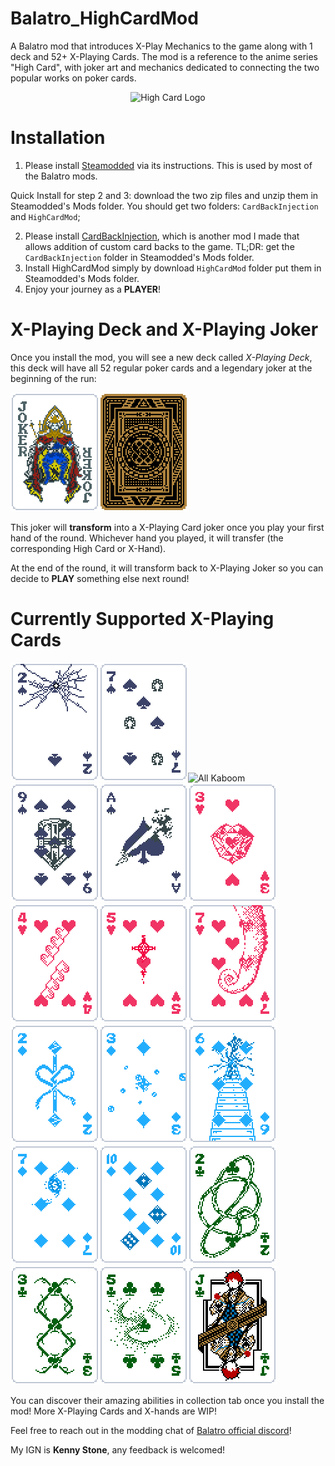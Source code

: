 # Balatro_HighCardMod
A Balatro mod that introduces X-Play Mechanics to the game along with 1 deck and 52+ X-Playing Cards. The mod is a reference to the anime series "High Card", with joker art and mechanics dedicated to connecting the two popular works on poker cards. 
<div align="center">
  <img src="https://static.wikia.nocookie.net/highcard/images/3/39/Site-community-image/revision/latest?cb=20220903022211" alt="High Card Logo" title="High Card"/>
</div>

# Installation
1. Please install [Steamodded](https://github.com/Steamopollys/Steamodded) via its instructions. This is used by most of the Balatro mods.

Quick Install for step 2 and 3: download the two zip files and unzip them in Steamodded's Mods folder. You should get two folders: `CardBackInjection` and `HighCardMod`;

2. Please install [CardBackInjection](https://github.com/Ken-Shi/Balatro_CardBackInjection), which is another mod I made that allows addition of custom card backs to the game. TL;DR: get the `CardBackInjection` folder in Steamodded's Mods folder.
3. Install HighCardMod simply by download `HighCardMod` folder put them in Steamodded's Mods folder.
4. Enjoy your journey as a **PLAYER**!

# X-Playing Deck and X-Playing Joker

Once you install the mod, you will see a new deck called *X-Playing Deck*, this deck will have all 52 regular poker cards and a legendary joker at the beginning of the run:

![X-Playing Joker](./HighCardMod/assets/2x/j_xplay.png)![X-Playing Deck](./HighCardMod/assets/2x/b_xplaying.png)

This joker will **transform** into a X-Playing Card joker once you play your first hand of the round. Whichever hand you played, it will transfer (the corresponding High Card or X-Hand). 

At the end of the round, it will transform back to X-Playing Joker so you can decide to **PLAY** something else next round! 

# Currently Supported X-Playing Cards

![Neo New Nambu](./HighCardMod/assets/2x/j_neo_new_nambu.png)![Interceptor](./HighCardMod/assets/2x/j_interceptor.png)![All Kaboom](./HighCardMod/assets/2x/j_all_kaboomr.png)![Bokka](./HighCardMod/assets/2x/j_bokka.png)![Love and Peace](./HighCardMod/assets/2x/j_love_and_peace.png)![Rockin Rocks](./HighCardMod/assets/2x/j_rockin_rocks.png)![Agent S](./HighCardMod/assets/2x/j_agent_s.png)![Calories High](./HighCardMod/assets/2x/j_calories_high.png)![Chameleon](./HighCardMod/assets/2x/j_chameleon.png)![Love Connection](./HighCardMod/assets/2x/j_love_connection.png)![Marble Rumble](./HighCardMod/assets/2x/j_marble_rumble.png)![13 Stairs](./HighCardMod/assets/2x/j_13_stairs.png)![Never No Dollars](./HighCardMod/assets/2x/j_never_no_dollars.png)![Unlucky Poky](./HighCardMod/assets/2x/j_unlucky_poky.png)![Metallical Parade](./HighCardMod/assets/2x/j_metallical_parade.png)![Green Green](./HighCardMod/assets/2x/j_green_green.png)![G round](./HighCardMod/assets/2x/j_g_round.png)![Coming Home](./HighCardMod/assets/2x/j_coming_home.png)

You can discover their amazing abilities in collection tab once you install the mod! More X-Playing Cards and X-hands are WIP! 

Feel free to reach out in the modding chat of [Balatro official discord](https://discord.com/invite/balatro)! 

My IGN is **Kenny Stone**, any feedback is welcomed! 
